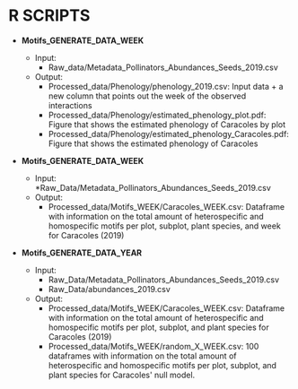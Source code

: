 # R SCRIPTS

* **Motifs_GENERATE_DATA_WEEK**
    * Input:
        * Raw_data/Metadata_Pollinators_Abundances_Seeds_2019.csv
    * Output:
        * Processed_data/Phenology/phenology_2019.csv: Input data + a new column that points out the week of the observed interactions
        * Processed_data/Phenology/estimated_phenology_plot.pdf: Figure that shows the estimated phenology of Caracoles by plot
        * Processed_data/Phenology/estimated_phenology_Caracoles.pdf: Figure that shows the estimated phenology of Caracoles

* **Motifs_GENERATE_DATA_WEEK**
    * Input:
        *Raw_Data/Metadata_Pollinators_Abundances_Seeds_2019.csv
    * Output:
        * Processed_data/Motifs_WEEK/Caracoles_WEEK.csv: Dataframe with information on the total amount of heterospecific and homospecific motifs per plot, subplot, plant species, and week for Caracoles (2019)

* **Motifs_GENERATE_DATA_YEAR**
    * Input:
        * Raw_Data/Metadata_Pollinators_Abundances_Seeds_2019.csv
        * Raw_Data/abundances_2019.csv
    * Output:
        * Processed_data/Motifs_WEEK/Caracoles_WEEK.csv: Dataframe with information on the total amount of heterospecific and homospecific motifs per plot, subplot, and plant species for Caracoles (2019)
        * Processed_data/Motifs_WEEK/random_X_WEEK.csv: 100 dataframes with information on the total amount of heterospecific and homospecific motifs per plot, subplot, and plant species for Caracoles' null model.

